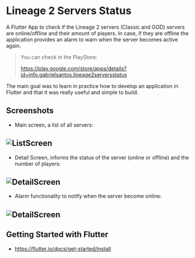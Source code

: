 # Lineage 2 Servers Status

A Flutter App to check if the Lineage 2 servers (Classic and GOD) servers are online/offline and their amount of players.
In case, if they are offline the application provides an alarm to warn when the server becomes active again.

> You can check in the PlayStore:
> 
> https://play.google.com/store/apps/details?id=info.gabrielsantos.lineage2serversstatus

The main goal was to learn in practice how to develop an application in Flutter and that it was really useful and simple to build.

## Screenshots

- Main screen, a list of all servers:

![ListScreen](https://lh3.googleusercontent.com/tfGSgbPBOce_r3U568FQ8AlCX0gEchE92S3XJgyDF9XdP36Ebw0nEATHnxiyS-z7-Q1k=w1920-h937-rw)
---

- Detail Screen, informs the status of the server (online or offline) and the number of players:

![DetailScreen](https://lh3.googleusercontent.com/nKxg_OZ8tzL7EizgCMbfq9hPgmS7cFoZq8vKMaY4j0GikESj673RHrMV8AhrPdmQSWs=w1920-h937-rw)
---

- Alarm functionality to notify when the server become online:

![DetailScreen](https://lh3.googleusercontent.com/y51jEN0414sSv6rI6WwPg2uJCDBCWtBdSR0rUEh-EW6lykTSayZXJ_MBD_nmEV9RlQ=w1920-h937-rw)
---

## Getting Started with Flutter
- https://flutter.io/docs/get-started/install
